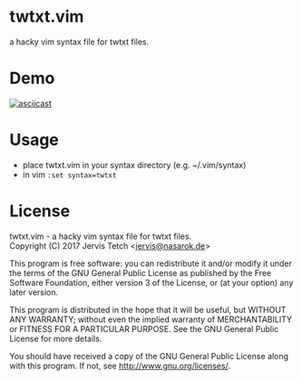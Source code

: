 # twtxt.vim
a hacky vim syntax file for twtxt files.

# Demo

[![asciicast](https://asciinema.org/a/drg78g5qhssc9y8ramxrpin10.png)](https://asciinema.org/a/drg78g5qhssc9y8ramxrpin10)

# Usage

* place twtxt.vim in your syntax directory (e.g. ~/.vim/syntax)
* in vim `:set syntax=twtxt`

# License

twtxt.vim - a hacky vim syntax file for twtxt files.<br>
Copyright (C) 2017 Jervis Tetch <<jervis@nasarok.de>>

This program is free software: you can redistribute it and/or modify
it under the terms of the GNU General Public License as published by
the Free Software Foundation, either version 3 of the License, or
(at your option) any later version.

This program is distributed in the hope that it will be useful,
but WITHOUT ANY WARRANTY; without even the implied warranty of
MERCHANTABILITY or FITNESS FOR A PARTICULAR PURPOSE.  See the
GNU General Public License for more details.

You should have received a copy of the GNU General Public License
along with this program.  If not, see <http://www.gnu.org/licenses/>.

